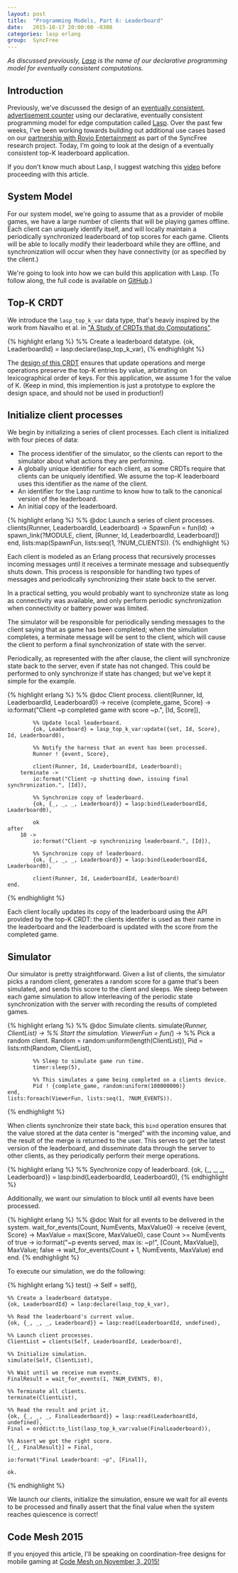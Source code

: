 ```yaml
---
layout: post
title:  "Programming Models, Part 6: Leaderboard"
date:   2015-10-17 20:00:00 -0300
categories: lasp erlang
group:  SyncFree
---
```


_As discussed previously, [Lasp][lasp] is the name of our declarative
programming model for eventually consistent computations._

## Introduction

Previously, we've discussed the design of an [eventually consistent,
advertisement counter](/lasp/erlang/2015/01/10/ad-counter-orset.html)
using our declarative, eventually consistent programming model for edge
computation called [Lasp][lasp].  Over the past few weeks, I've been
working towards building out additional use cases based on our
[partnership with Rovio Entertainment](https://syncfree.lip6.fr/) as
part of the SyncFree research project.  Today, I'm going to look at the
design of a eventually consistent top-K leaderboard application.

If you don't know much about Lasp, I suggest watching this
[video](https://www.youtube.com/watch?v=lsKaNDj4TrE) before proceeding
with this article.

## System Model

For our system model, we're going to assume that as a provider of mobile
games, we have a large number of clients that will be playing games
offline.  Each client can uniquely identify itself, and will locally
maintain a periodically synchronized leaderboard of top scores for each
game.  Clients will be able to locally modify their leaderboard while
they are offline, and synchronization will occur when they have
connectivity (or as specified by the client.)

We're going to look into how we can build this application with Lasp.
(To follow along, the full code is available on
[GitHub](https://github.com/lasp-lang/lasp/blob/master/riak_test/lasp_leaderboard_test.erl).)

## Top-K CRDT

We introduce the `lasp_top_k_var` data type, that's heaviy inspired by
the work from Navalho et al. in ["A Study of CRDTs that do
Computations"](http://dl.acm.org/citation.cfm?id=2745948).

{% highlight erlang %}
%% Create a leaderboard datatype.
{ok, LeaderboardId} = lasp:declare(lasp_top_k_var),
{% endhighlight %}

The [design of this
CRDT](https://github.com/lasp-lang/lasp/blob/master/src/lasp_top_k_var.erl)
ensures that update operations and merge operations preserve the top-K
entries by value, arbitrating on lexicographical order of keys.  For
this application, we assume 1 for the value of K.  (Keep in mind, this
implemention is just a prototype to explore the design space, and should
not be used in production!)

## Initialize client processes

We begin by initializing a series of client processes.  Each client is
initialized with four pieces of data:

* The process identifier of the simulator, so the clients can report to
  the simulator about what actions they are performing.
* A globally unique identifier for each client, as some CRDTs require
  that clients can be uniquely identified.  We assume the top-K
  leaderboard uses this identifier as the name of the client.
* An identifier for the Lasp runtime to know how to talk to the
  canonical version of the leaderboard.
* An initial copy of the leaderboard.

{% highlight erlang %}
%% @doc Launch a series of client processes.
clients(Runner, LeaderboardId, Leaderboard) ->
    SpawnFun = fun(Id) -> spawn_link(?MODULE, client, [Runner, Id, LeaderboardId, Leaderboard]) end,
    lists:map(SpawnFun, lists:seq(1, ?NUM_CLIENTS)).
{% endhighlight %}

Each client is modeled as an Erlang process that recursively processes
incoming messages until it receives a terminate message and subsequently
shuts down.  This process is responsible for handling two types of
messages and periodically synchronizing their state back to the server.

In a practical setting, you would probably want to synchronize state as
long as connectivity was available, and only perform periodic
synchronization when connectivity or battery power was limited.

The simulator will be responsible for periodically sending messages to
the client saying that as game has been completed; when the simulation
completes, a terminate message will be sent to the client, which will
cause the client to perform a final synchronization of state with the
server.

Periodically, as represented with the after clause, the client will
synchronize state back to the server, even if state has not changed.
This could be performed to only synchronize if state has changed; but
we've kept it simple for the example.

{% highlight erlang %}
%% @doc Client process.
client(Runner, Id, LeaderboardId, Leaderboard0) ->
    receive
        {complete_game, Score} ->
            io:format("Client ~p completed game with score ~p.", [Id, Score]),

            %% Update local leaderboard.
            {ok, Leaderboard} = lasp_top_k_var:update({set, Id, Score}, Id, Leaderboard0),

            %% Notify the harness that an event has been processed.
            Runner ! {event, Score},

            client(Runner, Id, LeaderboardId, Leaderboard);
        terminate ->
            io:format("Client ~p shutting down, issuing final synchronization.", [Id]),

            %% Synchronize copy of leaderboard.
            {ok, {_, _, _, Leaderboard}} = lasp:bind(LeaderboardId, Leaderboard0),

            ok
    after
        10 ->
            io:format("Client ~p synchronizing leaderboard.", [Id]),

            %% Synchronize copy of leaderboard.
            {ok, {_, _, _, Leaderboard}} = lasp:bind(LeaderboardId, Leaderboard0),

            client(Runner, Id, LeaderboardId, Leaderboard)
    end.
{% endhighlight %}

Each client locally updates its copy of the leaderboard using the API
provided by the top-K CRDT: the clients identifer is used as their name
in the leaderboard and the leaderboard is updated with the score from
the completed game.

## Simulator

Our simulator is pretty straightforward.  Given a list of clients, the
simulator picks a random client, generates a random score for a game
that's been simulated, and sends this score to the client and sleeps.
We sleep between each game simulation to allow interleaving of the
periodic state synchronization with the server with recording the
results of completed games.

{% highlight erlang %}
%% @doc Simulate clients.
simulate(_Runner, ClientList) ->
    %% Start the simulation.
    ViewerFun = fun(_) ->
            %% Pick a random client.
            Random = random:uniform(length(ClientList)),
            Pid = lists:nth(Random, ClientList),

            %% Sleep to simulate game run time.
            timer:sleep(5),

            %% This simulates a game being completed on a clients device.
            Pid ! {complete_game, random:uniform(100000000)}
    end,
    lists:foreach(ViewerFun, lists:seq(1, ?NUM_EVENTS)).
{% endhighlight %}

When clients synchronize their state back, this `bind` operation ensures
that the value stored at the data center is "merged" with the incoming
value, and the result of the merge is returned to the user.  This serves
to get the latest version of the leaderboard, and disseminate data
through the server to other clients, as they periodically perform their
merge operations.

{% highlight erlang %}
%% Synchronize copy of leaderboard.
{ok, {_, _, _, Leaderboard}} = lasp:bind(LeaderboardId, Leaderboard0),
{% endhighlight %}

Additionally, we want our simulation to block until all events have been
processed.

{% highlight erlang %}
%% @doc Wait for all events to be delivered in the system.
wait_for_events(Count, NumEvents, MaxValue0) ->
    receive
        {event, Score} ->
            MaxValue = max(Score, MaxValue0),
            case Count >= NumEvents of
                true ->
                    io:format("~p events served, max is: ~p!", [Count, MaxValue]),
                    MaxValue;
                false ->
                    wait_for_events(Count + 1, NumEvents, MaxValue)
            end
    end.
{% endhighlight %}

To execute our simulation, we do the following:

{% highlight erlang %}
test() ->
    Self = self(),

    %% Create a leaderboard datatype.
    {ok, LeaderboardId} = lasp:declare(lasp_top_k_var),

    %% Read the leaderboard's current value.
    {ok, {_, _, _, Leaderboard}} = lasp:read(LeaderboardId, undefined),

    %% Launch client processes.
    ClientList = clients(Self, LeaderboardId, Leaderboard),

    %% Initialize simulation.
    simulate(Self, ClientList),

    %% Wait until we receive num events.
    FinalResult = wait_for_events(1, ?NUM_EVENTS, 0),

    %% Terminate all clients.
    terminate(ClientList),

    %% Read the result and print it.
    {ok, {_, _, _, FinalLeaderboard}} = lasp:read(LeaderboardId, undefined),
    Final = orddict:to_list(lasp_top_k_var:value(FinalLeaderboard)),

    %% Assert we got the right score.
    [{_, FinalResult}] = Final,

    io:format("Final Leaderboard: ~p", [Final]),

    ok.
{% endhighlight %}

We launch our clients, initialize the simulation, ensure we wait for
all events to be processed and finally assert that the final value when
the system reaches quiescence is correct!

## Code Mesh 2015

If you enjoyed this article, I'll be speaking on coordination-free
designs for mobile gaming at [Code Mesh on November 3,
2015!](http://www.codemesh.io/)

[lasp]: https://lasp-lang.org/
